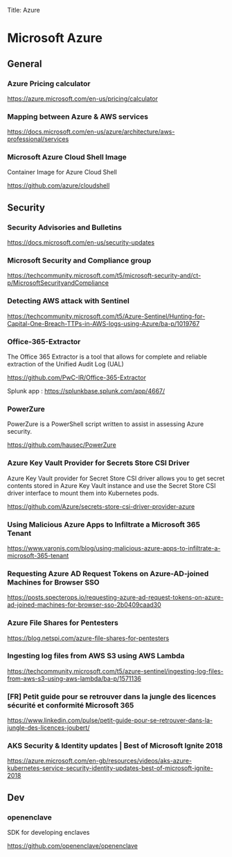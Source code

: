 Title: Azure

# Microsoft Azure

## General

### Azure Pricing calculator

<https://azure.microsoft.com/en-us/pricing/calculator>

### Mapping between Azure & AWS services

<https://docs.microsoft.com/en-us/azure/architecture/aws-professional/services>

### Microsoft Azure Cloud Shell Image

Container Image for Azure Cloud Shell

<https://github.com/azure/cloudshell>

## Security

### Security Advisories and Bulletins

<https://docs.microsoft.com/en-us/security-updates>

### Microsoft Security and Compliance group

<https://techcommunity.microsoft.com/t5/microsoft-security-and/ct-p/MicrosoftSecurityandCompliance>

### Detecting AWS attack with Sentinel

<https://techcommunity.microsoft.com/t5/Azure-Sentinel/Hunting-for-Capital-One-Breach-TTPs-in-AWS-logs-using-Azure/ba-p/1019767>

### Office-365-Extractor

The Office 365 Extractor is a tool that allows for complete and reliable extraction of the Unified Audit Log (UAL)

<https://github.com/PwC-IR/Office-365-Extractor>

Splunk app : <https://splunkbase.splunk.com/app/4667/>

### PowerZure

PowerZure is a PowerShell script written to assist in assessing Azure security.

<https://github.com/hausec/PowerZure>

### Azure Key Vault Provider for Secrets Store CSI Driver

Azure Key Vault provider for Secret Store CSI driver allows you to get secret contents stored in Azure Key Vault instance and use the Secret Store CSI driver interface to mount them into Kubernetes pods. 

<https://github.com/Azure/secrets-store-csi-driver-provider-azure>

### Using Malicious Azure Apps to Infiltrate a Microsoft 365 Tenant

<https://www.varonis.com/blog/using-malicious-azure-apps-to-infiltrate-a-microsoft-365-tenant>

### Requesting Azure AD Request Tokens on Azure-AD-joined Machines for Browser SSO

<https://posts.specterops.io/requesting-azure-ad-request-tokens-on-azure-ad-joined-machines-for-browser-sso-2b0409caad30>

### Azure File Shares for Pentesters

<https://blog.netspi.com/azure-file-shares-for-pentesters>

### Ingesting log files from AWS S3 using AWS Lambda

<https://techcommunity.microsoft.com/t5/azure-sentinel/ingesting-log-files-from-aws-s3-using-aws-lambda/ba-p/1571136>

### [FR] Petit guide pour se retrouver dans la jungle des licences sécurité et conformité Microsoft 365

<https://www.linkedin.com/pulse/petit-guide-pour-se-retrouver-dans-la-jungle-des-licences-joubert/>

### AKS Security & Identity updates | Best of Microsoft Ignite 2018

<https://azure.microsoft.com/en-gb/resources/videos/aks-azure-kubernetes-service-security-identity-updates-best-of-microsoft-ignite-2018>

## Dev

### openenclave

SDK for developing enclaves

<https://github.com/openenclave/openenclave>
